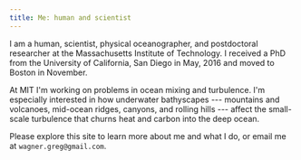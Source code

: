 ```yaml
---
title: Me: human and scientist
---
```


I am a human, scientist, physical oceanographer, and postdoctoral researcher 
at the Massachusetts Institute of Technology.  I received a PhD from the 
University of California, San Diego in May, 2016 and moved to Boston in 
November.

At MIT I'm working on problems in ocean mixing and turbulence.
I'm especially interested in how underwater bathyscapes --- mountains and 
volcanoes, mid-ocean ridges, canyons, and rolling hills --- affect the 
small-scale turbulence that churns heat and carbon into the deep ocean.

Please explore this site to learn more about
me and what I do, or email me at `wagner.greg@gmail.com`.
